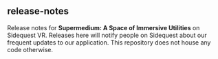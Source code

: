 ## release-notes

Release notes for **Supermedium: A Space of Immersive Utilities** on Sidequest
VR. Releases here will notify people on Sidequest about our frequent updates to
our application. This repository does not house any code otherwise.
